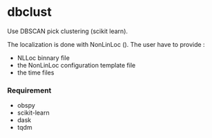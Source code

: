 # dbclust

Use DBSCAN pick clustering (scikit learn).

The localization is done with NonLinLoc (). The user 
have to provide :

- NLLoc binnary file 
- the NonLinLoc configuration template file 
- the time files 

### Requirement
- obspy
- scikit-learn
- dask
- tqdm